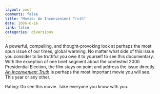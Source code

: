 ```yaml
--- 
layout: post
comments: false
title: "Movie: An Inconvenient Truth"
date: 2006-6-16
link: false
categories: diversions
---
```

A powerful, compelling, and thought-provoking look at perhaps the most spun issue of our times, global warming. No matter what side of this issue you consider to be truthful you owe it to yourself to see this documentary. With the exception of one brief segment about the contested 2000 Presidential Election, the film stays on point and address the issue directly. <i><a href="http://imdb.com/title/tt0497116/" title="An Inconvenient Truth">An Inconvenient Truth</a></i> is perhaps the most important movie you will see. This year or any other.

Rating: Go see this movie. Take everyone you know with you.
